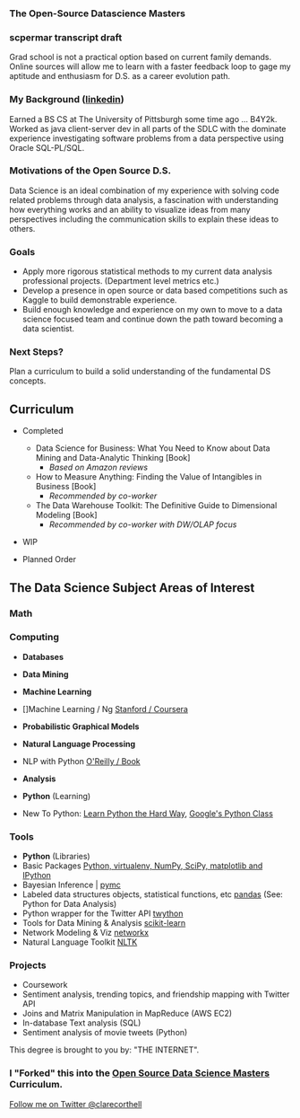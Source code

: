 ### The Open-Source Datascience Masters 

### scpermar transcript draft 

Grad school is not a practical option based on current family demands. Online sources will allow me to learn with a faster feedback loop to gage my aptitude and enthusiasm for D.S. as a career evolution path.

### My Background ([linkedin](http://))

Earned a BS CS at The University of Pittsburgh some time ago ... B4Y2k. Worked as java client-server dev in all parts of the SDLC with the dominate experience investigating software problems from a data perspective using Oracle SQL-PL/SQL.

### Motivations of the Open Source D.S.

Data Science is an ideal combination of my experience with solving code related problems through data analysis, a fascination with understanding how everything works and an ability to visualize ideas from many perspectives including the communication skills to explain these ideas to others. 

### Goals
* Apply more rigorous statistical methods to my current data analysis professional projects. (Department level metrics etc.)
* Develop a presence in open source or data based competitions such as Kaggle to build demonstrable experience.
* Build enough knowledge and experience on my own to move to a data science focused team and continue down the path toward becoming a data scientist.

### Next Steps?

Plan a curriculum to build a solid understanding of the fundamental DS concepts.

## Curriculum

* Completed
    * Data Science for Business: What You Need to Know about Data Mining and Data-Analytic Thinking [Book]
	   * *Based on Amazon reviews*
    * How to Measure Anything: Finding the Value of Intangibles in Business [Book]
	   * *Recommended by co-worker*
    * The Data Warehouse Toolkit: The Definitive Guide to Dimensional Modeling [Book]
	   * *Recommended by co-worker with DW/OLAP focus*
* WIP

* Planned Order



## The Data Science Subject Areas of Interest


### Math

### Computing

* **Databases**

* **Data Mining**

* **Machine Learning**
 * []Machine Learning / Ng [Stanford / Coursera](https://www.coursera.org/course/ml)

* **Probabilistic Graphical Models**

* **Natural Language Processing**
 * NLP with Python [O'Reilly / Book](http://shop.oreilly.com/product/9780596516499.do)

* **Analysis**

* **Python** (Learning)
 * New To Python: [Learn Python the Hard Way](http://learnpythonthehardway.org/), [Google's Python Class](code.google.com/edu/languages/google-python-class/)

### Tools

* **Python** (Libraries)
 * Basic Packages [Python, virtualenv, NumPy, SciPy, matplotlib and IPython ](http://www.lowindata.com/2013/installing-scientific-python-on-mac-os-x/)
 * Bayesian Inference | [pymc](https://github.com/pymc-devs/pymc)
 * Labeled data structures objects, statistical functions, etc [pandas](https://github.com/pydata/pandas) (See: Python for Data Analysis)
 * Python wrapper for the Twitter API [twython](https://github.com/ryanmcgrath/twython)
 * Tools for Data Mining & Analysis [scikit-learn](http://scikit-learn.org/stable/)
 * Network Modeling & Viz [networkx](http://networkx.github.io/)
 * Natural Language Toolkit [NLTK](http://nltk.org/)

### Projects
* Coursework
 * Sentiment analysis, trending topics, and friendship mapping with Twitter API
 * Joins and Matrix Manipulation in MapReduce (AWS EC2)
 * In-database Text analysis (SQL)
* Sentiment analysis of movie tweets (Python)



This degree is brought to you by: "THE INTERNET". 

### I "Forked" this into the [Open Source Data Science Masters](http://datasciencemasters.org) Curriculum.

[Follow me on Twitter @clarecorthell](http://twitter.com/clarecorthell)